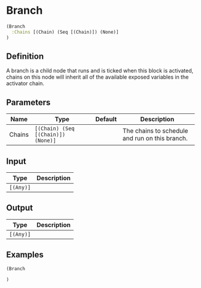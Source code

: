 # Branch

```clojure
(Branch
  :Chains [(Chain) (Seq [(Chain)]) (None)]
)
```

## Definition
A branch is a child node that runs and is ticked when this block is activated, chains on this node will inherit all of the available exposed variables in the activator chain.

## Parameters
| Name | Type | Default | Description |
|------|------|---------|-------------|
| Chains | `[(Chain) (Seq [(Chain)]) (None)]` |  | The chains to schedule and run on this branch. |


## Input
| Type | Description |
|------|-------------|
| `[(Any)]` |  |


## Output
| Type | Description |
|------|-------------|
| `[(Any)]` |  |


## Examples

```clojure
(Branch

)
```
